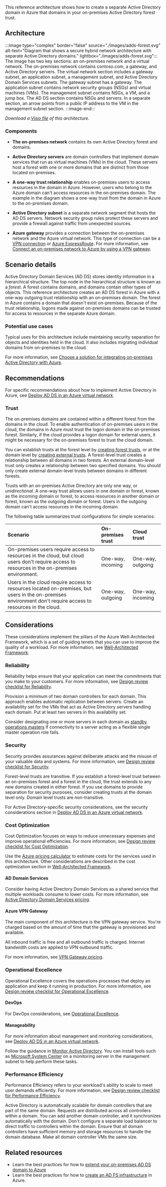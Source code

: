 This reference architecture shows how to create a separate Active Directory domain in Azure that domains in your on-premises Active Directory forest trust.

## Architecture

:::image type="complex" border="false" source="./images/adds-forest.svg" alt-text="Diagram that shows a secure hybrid network architecture with separate Active Directory domains." lightbox="./images/adds-forest.svg":::
   The image has two key sections: an on-premises network and a virtual network. The on-premises network contains contoso.com, a gateway, and Active Directory servers. The virtual network section includes a gateway subnet, an application subnet, a management subnet, and Active Directory Domain Services subnets. The gateway subnet has a gateway. The application subnet contains network security groups (NSGs) and virtual machines (VMs). The management subnet contains NSGs, a VM, and a jump box. The AD DS section contains NSGs and servers. In a separate section, an arrow points from a public IP address to the VM in the management subnet section.
:::image-end:::

*Download a [Visio file](https://arch-center.azureedge.net/identity-architectures.vsdx) of this architecture.*

### Components

- **The on-premises network** contains its own Active Directory forest and domains.

- **Active Directory servers** are domain controllers that implement domain services that run as virtual machines (VMs) in the cloud. These servers host a forest with one or more domains that are distinct from those located on-premises.

- **A one-way trust relationship** enables on-premises users to access resources in the domain in Azure. However, users who belong to the Azure domain can't access resources in the on-premises domain. The example in the diagram shows a one-way trust from the domain in Azure to the on-premises domain.

- **Active Directory subnet** is a separate network segment that hosts the AD DS servers. Network security group rules protect these servers and provide a firewall against traffic from unexpected sources.

- **Azure gateway** provides a connection between the on-premises network and the Azure virtual network. This type of connection can be a [VPN connection][azure-vpn-gateway] or [Azure ExpressRoute][azure-expressroute]. For more information, see [Connect an on-premises network to Azure by using a VPN gateway](/azure/expressroute/expressroute-howto-coexist-resource-manager).

## Scenario details

Active Directory Domain Services (AD DS) stores identity information in a hierarchical structure. The top node in the hierarchical structure is known as a *forest*. A forest contains domains, and domains contain other types of objects. This reference architecture creates an AD DS forest in Azure with a one-way outgoing trust relationship with an on-premises domain. The forest in Azure contains a domain that doesn't exist on-premises. Because of the trust relationship, logons made against on-premises domains can be trusted for access to resources in the separate Azure domain.

### Potential use cases

Typical uses for this architecture include maintaining security separation for objects and identities held in the cloud. It also includes migrating individual domains from on-premises to the cloud.

For more information, see [Choose a solution for integrating on-premises Active Directory with Azure][considerations].

## Recommendations

For specific recommendations about how to implement Active Directory in Azure, see [Deploy AD DS in an Azure virtual network][adds-extend-domain].

### Trust

The on-premises domains are contained within a different forest from the domains in the cloud. To enable authentication of on-premises users in the cloud, the domains in Azure must trust the logon domain in the on-premises forest. Similarly, if the cloud provides a logon domain for external users, it might be necessary for the on-premises forest to trust the cloud domain.

You can establish trusts at the forest level by [creating forest trusts][creating-forest-trusts], or at the domain level by [creating external trusts][creating-external-trusts]. A forest-level trust creates a relationship between all domains in two forests. An external domain-level trust only creates a relationship between two specified domains. You should only create external domain-level trusts between domains in different forests.

Trusts with an on-premises Active Directory are only one way, or *unidirectional*. A one-way trust allows users in one domain or forest, known as the incoming domain or forest, to access resources in another domain or forest, known as the outgoing domain or forest. Users in the outgoing domain can't access resources in the incoming domain.

The following table summarizes trust configurations for simple scenarios:

| Scenario | On-premises trust | Cloud trust |
| :--- | :--- | :--- |
| On-premises users require access to resources in the cloud, but cloud users don't require access to resources in the on-premises environment. | One-way, incoming | One-way, outgoing |
| Users in the cloud require access to resources located on-premises, but users in the on-premises environment don't require access to resources in the cloud. | One-way, outgoing | One-way, incoming |

## Considerations

These considerations implement the pillars of the Azure Well-Architected Framework, which is a set of guiding tenets that you can use to improve the quality of a workload. For more information, see [Well-Architected Framework](/azure/well-architected/).

### Reliability

Reliability helps ensure that your application can meet the commitments that you make to your customers. For more information, see [Design review checklist for Reliability](/azure/well-architected/reliability/checklist).

Provision a minimum of two domain controllers for each domain. This approach enables automatic replication between servers. Create an availability set for the VMs that act as Active Directory servers handling each domain. Put at least two servers in this availability set.

Consider designating one or more servers in each domain as [standby operations masters][standby-operations-masters] if connectivity to a server acting as a flexible single master operation role fails.

### Security

Security provides assurances against deliberate attacks and the misuse of your valuable data and systems. For more information, see [Design review checklist for Security](/azure/well-architected/security/checklist).

Forest-level trusts are transitive. If you establish a forest-level trust between an on-premises forest and a forest in the cloud, the trust extends to any new domains created in either forest. If you use domains to provide separation for security purposes, consider creating trusts at the domain level only. Domain level trusts are non-transitive.

For Active Directory-specific security considerations, see the security considerations section in [Deploy AD DS in an Azure virtual network][adds-extend-domain].

### Cost Optimization

Cost Optimization focuses on ways to reduce unnecessary expenses and improve operational efficiencies. For more information, see [Design review checklist for Cost Optimization](/azure/well-architected/cost-optimization/checklist).

Use the [Azure pricing calculator][azure-pricing-calculator] to estimate costs for the services used in this architecture. Other considerations are described in the cost optimization section in [Well-Architected Framework][aaf-cost].

#### AD Domain Services

Consider having Active Directory Domain Services as a shared service that multiple workloads consume to lower costs. For more information, see [Active Directory Domain Services pricing][ADDS-pricing].

#### Azure VPN Gateway

The main component of this architecture is the VPN gateway service. You're charged based on the amount of time that the gateway is provisioned and available.

All inbound traffic is free and all outbound traffic is charged. Internet bandwidth costs are applied to VPN outbound traffic.

For more information, see [VPN Gateway pricing][azure-gateway-charges].

### Operational Excellence

Operational Excellence covers the operations processes that deploy an application and keep it running in production. For more information, see [Design review checklist for Operational Excellence](/azure/well-architected/operational-excellence/checklist).

#### DevOps

For DevOps considerations, see [Operational Excellence](adds-extend-domain.yml#operational-excellence).

#### Manageability

For more information about management and monitoring considerations, see [Deploy AD DS in an Azure virtual network][adds-extend-domain].

Follow the guidance in [Monitor Active Directory][monitoring-ad]. You can install tools such as [Microsoft System Center][microsoft-systems-center] on a monitoring server in the management subnet to help perform these tasks.

### Performance Efficiency

Performance Efficiency refers to your workload's ability to scale to meet user demands efficiently. For more information, see [Design review checklist for Performance Efficiency](/azure/well-architected/performance-efficiency/checklist).

Active Directory is automatically scalable for domain controllers that are part of the same domain. Requests are distributed across all controllers within a domain. You can add another domain controller, and it synchronizes automatically with the domain. Don't configure a separate load balancer to direct traffic to controllers within the domain. Ensure that all domain controllers have sufficient memory and storage resources to handle the domain database. Make all domain controller VMs the same size.

## Related resources

- Learn the best practices for how to [extend your on-premises AD DS domain to Azure][adds-extend-domain]
- Learn the best practices for how to [create an AD FS infrastructure][adfs] in Azure.

<!-- links -->

[aaf-cost]: /azure/architecture/framework/cost/overview
[adds-extend-domain]: ./adds-extend-domain.yml
[ADDS-pricing]: https://azure.microsoft.com/pricing/details/active-directory-ds
[adfs]: ./adfs.yml
[azure-gateway-charges]: https://azure.microsoft.com/pricing/details/vpn-gateway
[azure-expressroute]: /azure/expressroute/expressroute-introduction
[azure-vpn-gateway]: /azure/vpn-gateway/vpn-gateway-about-vpngateways
[considerations]: ./index.yml
[azure-pricing-calculator]: https://azure.microsoft.com/pricing/calculator
[creating-external-trusts]: /previous-versions/windows/it-pro/windows-server-2008-R2-and-2008/cc816837(v=ws.10)
[creating-forest-trusts]: /previous-versions/windows/it-pro/windows-server-2008-R2-and-2008/cc816810(v=ws.10)
[microsoft-systems-center]: https://microsoft.com/cloud-platform/system-center
[monitoring-ad]: /previous-versions/windows/it-pro/windows-2000-server/bb727046(v=technet.10)
[standby-operations-masters]: /previous-versions/windows/it-pro/windows-server-2008-R2-and-2008/cc794737(v=ws.10)
